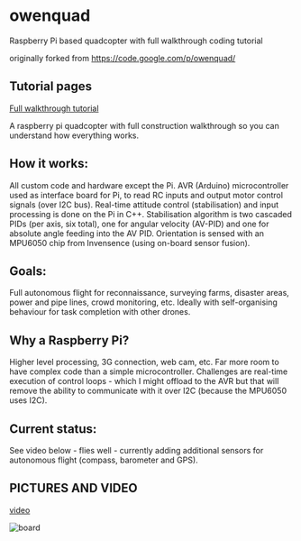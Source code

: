 # owenquad
Raspberry Pi based quadcopter with full walkthrough coding tutorial

originally forked from https://code.google.com/p/owenquad/

## Tutorial pages

[Full walkthrough tutorial](http://owenson.me/build-your-own-quadcopter-autopilot)

A raspberry pi quadcopter with full construction walkthrough so you can understand how everything works.

## How it works: 
All custom code and hardware except the Pi. AVR (Arduino) microcontroller used as interface board for Pi, to read RC inputs and output motor control signals (over I2C bus). Real-time attitude control (stabilisation) and input processing is done on the Pi in C++. Stabilisation algorithm is two cascaded PIDs (per axis, six total), one for angular velocity (AV-PID) and one for absolute angle feeding into the AV PID. Orientation is sensed with an MPU6050 chip from Invensence (using on-board sensor fusion).

## Goals: 
Full autonomous flight for reconnaissance, surveying farms, disaster areas, power and pipe lines, crowd monitoring, etc. Ideally with self-organising behaviour for task completion with other drones.

## Why a Raspberry Pi? 
Higher level processing, 3G connection, web cam, etc. Far more room to have complex code than a simple microcontroller. Challenges are real-time execution of control loops - which I might offload to the AVR but that will remove the ability to communicate with it over I2C (because the MPU6050 uses I2C).

## Current status: 

See video below - flies well - currently adding additional sensors for autonomous flight (compass, barometer and GPS).

## PICTURES AND VIDEO

[video](https://www.youtube.com/embed/iSKVnFI_7HA) 

![board](http://owenquad.googlecode.com/files/owenquad-intboard-sml.jpg)
